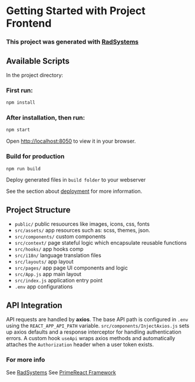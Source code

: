 # Getting Started with Project Frontend

### This project was generated with [RadSystems](https://radsystems.io)

## Available Scripts
In the project directory:

### First run:
```bash
npm install
```

### After installation, then run: 
```bash
npm start
```
Open [http://localhost:8050](http://localhost:8050) to view it in your browser.

### Build for production
```bash
npm run build
```
Deploy generated files in `build folder` to your webserver

See the section about [deployment](https://facebook.github.io/create-react-app/docs/deployment) for more information.

## Project Structure

- ```public/``` public resuources like images, icons, css, fonts
- ```src/assets/``` app resources such as: scss, themes, json.
- ```src/components/```  custom components
- ```src/context/```  page stateful logic which encapsulate reusable functions
- ```src/hooks/```  app hooks comp
- ```src/i18n/```  language translation files
- ```src/layouts/```  app layout
- ```src/pages/```  app page UI components and logic
- ```src/App.js``` app main layout
- ```src/index.js``` application entry point
- ```.env``` app configurations

## API Integration

API requests are handled by **axios**. The base API path is configured in `.env` using the `REACT_APP_API_PATH` variable. `src/components/InjectAxios.js` sets up axios defaults and a response interceptor for handling authentication errors. A custom hook `useApi` wraps axios methods and automatically attaches the `Authorization` header when a user token exists.

### For more info
See [RadSystems](https://radsystems.io/)
See [PrimeReact Framework](https://www.primefaces.org/primereact/)
